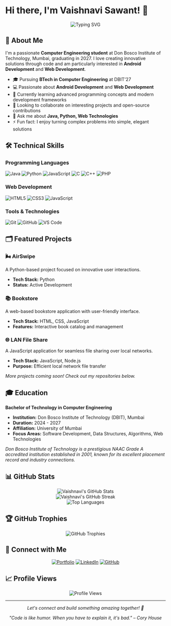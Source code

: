 

<!--
**Vaish16-code/Vaish16-code** is a ✨ _special_ ✨ repository because its `README.md` (this file) appears on your GitHub profile.

Here are some ideas to get you started:

- 🔭 I’m currently working on ...
- 🌱 I’m currently learning ...
- 👯 I’m looking to collaborate on ...
- 🤔 I’m looking for help with ...
- 💬 Ask me about ...
- 📫 How to reach me: ...
- 😄 Pronouns: ...
- ⚡ Fun fact: ...
-->

# Hi there, I'm Vaishnavi Sawant! 👋

<div align="center">
  <img src="https://readme-typing-svg.herokuapp.com?font=Fira+Code&pause=1000&color=2196F3&center=true&vCenter=true&width=435&lines=Computer+Engineering+Student;Passionate+about+Android+Development;Web+Development+Enthusiast;Always+Learning+Something+New!" alt="Typing SVG" />
</div>

## 🚀 About Me

I'm a passionate **Computer Engineering student** at Don Bosco Institute of Technology, Mumbai, graduating in 2027. I love creating innovative solutions through code and am particularly interested in **Android Development** and **Web Development**.

- 🎓 Pursuing **BTech in Computer Engineering** at DBIT'27
- 💻 Passionate about **Android Development** and **Web Development**
- 🌱 Currently learning advanced programming concepts and modern development frameworks
- 👯 Looking to collaborate on interesting projects and open-source contributions
- 💬 Ask me about **Java, Python, Web Technologies**
- ⚡ Fun fact: I enjoy turning complex problems into simple, elegant solutions

## 🛠️ Technical Skills

### Programming Languages
![Java](https://img.shields.io/badge/Java-ED8B00?style=for-the-badge&logo=java&logoColor=white)
![Python](https://img.shields.io/badge/Python-3776AB?style=for-the-badge&logo=python&logoColor=white)
![JavaScript](https://img.shields.io/badge/JavaScript-F7DF1E?style=for-the-badge&logo=javascript&logoColor=black)
![C](https://img.shields.io/badge/C-00599C?style=for-the-badge&logo=c&logoColor=white)
![C++](https://img.shields.io/badge/C++-00599C?style=for-the-badge&logo=cplusplus&logoColor=white)
![PHP](https://img.shields.io/badge/PHP-777BB4?style=for-the-badge&logo=php&logoColor=white)

### Web Development
![HTML5](https://img.shields.io/badge/HTML5-E34F26?style=for-the-badge&logo=html5&logoColor=white)
![CSS3](https://img.shields.io/badge/CSS3-1572B6?style=for-the-badge&logo=css3&logoColor=white)
![JavaScript](https://img.shields.io/badge/JavaScript-F7DF1E?style=for-the-badge&logo=javascript&logoColor=black)

### Tools & Technologies
![Git](https://img.shields.io/badge/Git-F05032?style=for-the-badge&logo=git&logoColor=white)
![GitHub](https://img.shields.io/badge/GitHub-100000?style=for-the-badge&logo=github&logoColor=white)
![VS Code](https://img.shields.io/badge/Visual_Studio_Code-0078D4?style=for-the-badge&logo=visual%20studio%20code&logoColor=white)

## 🗂️ Featured Projects

### 🌬️ AirSwipe
A Python-based project focused on innovative user interactions.
- **Tech Stack:** Python
- **Status:** Active Development

### 📚 Bookstore
A web-based bookstore application with user-friendly interface.
- **Tech Stack:** HTML, CSS, JavaScript
- **Features:** Interactive book catalog and management

### 🌐 LAN File Share
A JavaScript application for seamless file sharing over local networks.
- **Tech Stack:** JavaScript, Node.js
- **Purpose:** Efficient local network file transfer

*More projects coming soon! Check out my repositories below.*

## 🎓 Education

**Bachelor of Technology in Computer Engineering**
- **Institution:** Don Bosco Institute of Technology (DBIT), Mumbai
- **Duration:** 2024 - 2027
- **Affiliation:** University of Mumbai
- **Focus Areas:** Software Development, Data Structures, Algorithms, Web Technologies

*Don Bosco Institute of Technology is a prestigious NAAC Grade A accredited institution established in 2001, known for its excellent placement record and industry connections.*

## 📊 GitHub Stats

<div align="center">
  <img src="https://github-readme-stats.vercel.app/api?username=Vaish16-code&show_icons=true&theme=radical&hide_border=true" alt="Vaishnavi's GitHub Stats" />
</div>

<div align="center">
  <img src="https://github-readme-streak-stats.herokuapp.com/?user=Vaish16-code&theme=radical&hide_border=true" alt="Vaishnavi's GitHub Streak" />
</div>

<div align="center">
  <img src="https://github-readme-stats.vercel.app/api/top-langs/?username=Vaish16-code&layout=compact&theme=radical&hide_border=true" alt="Top Languages" />
</div>

## 🏆 GitHub Trophies
<div align="center">
  <img src="https://github-profile-trophy.vercel.app/?username=Vaish16-code&theme=radical&row=1&column=7&margin-h=15&margin-w=5&no-bg=true" alt="GitHub Trophies" />
</div>

## 🤝 Connect with Me

<div align="center">
  
[![Portfolio](https://img.shields.io/badge/Portfolio-FF5722?style=for-the-badge&logo=google-chrome&logoColor=white)](https://vaishnavisawant.netlify.app)
[![LinkedIn](https://img.shields.io/badge/LinkedIn-0077B5?style=for-the-badge&logo=linkedin&logoColor=white)](https://www.linkedin.com/in/vaishnavi-sawant-38a547289/)
[![GitHub](https://img.shields.io/badge/GitHub-100000?style=for-the-badge&logo=github&logoColor=white)](https://github.com/Vaish16-code)

</div>

## 📈 Profile Views
<div align="center">
  <img src="https://komarev.com/ghpvc/?username=Vaish16-code&color=blueviolet&style=for-the-badge" alt="Profile Views" />
</div>

---

<div align="center">
  <i>Let's connect and build something amazing together! 🚀</i>
</div>

<div align="center">
  
*"Code is like humor. When you have to explain it, it's bad." – Cory House*

</div>
